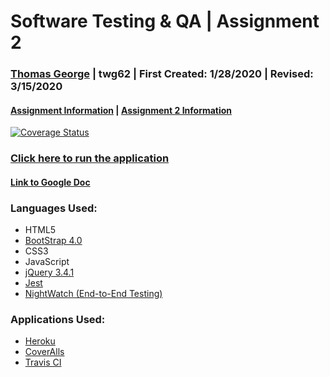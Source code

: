 # Software Testing & QA | Assignment 2 #
### [Thomas George](http://www.thethomasgeorge.com) | twg62 | First Created: 1/28/2020 | Revised: 3/15/2020 ###
#### [Assignment Information](http://www.thethomasgeorge.com/Assignment2/assignment.pdf) | [Assignment 2 Information](http://www.thethomasgeorge.com/Assignment2/assignmenttwo.pdf) ####
[![Coverage Status](https://coveralls.io/repos/github/thethomaswgeorge/swArchAssignmentTwo/badge.svg?branch=master)](https://coveralls.io/github/thethomaswgeorge/swArchAssignmentTwo?branch=master)
### [Click here to run the application](https://sw-qa-3.herokuapp.com/)
#### [Link to Google Doc](https://docs.google.com/document/d/1_WR8G_GCOuhsf3pUlffVqTOIFq8Ge15RlfbEMk7adOc/edit?usp=sharing) ####

### Languages Used: ###
- HTML5
- [BootStrap 4.0](https://getbootstrap.com/docs/4.0/getting-started/introduction/)
- CSS3
- JavaScript
- [jQuery 3.4.1](https://www.nuget.org/packages/jQuery)
- [Jest](https://jestjs.io/)
- [NightWatch (End-to-End Testing)](https://nightwatchjs.org/)


### Applications Used: ###
- [Heroku](https://www.heroku.com/)
- [CoverAlls](https://coveralls.io/)
- [Travis CI](https://travis-ci.org/)